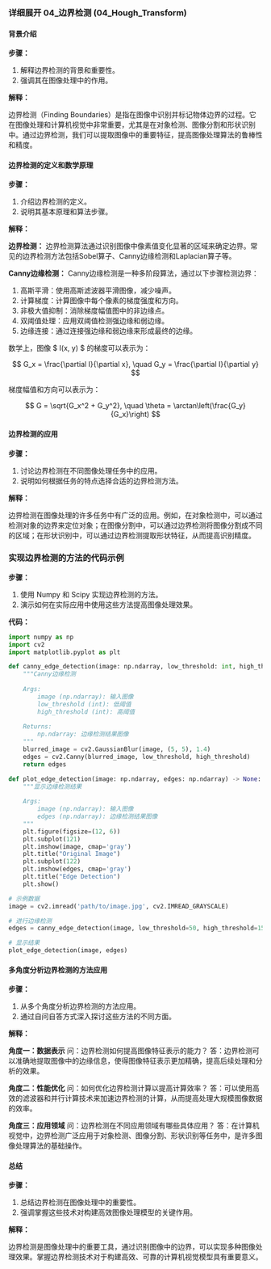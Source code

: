 ### 详细展开 04_边界检测 (04_Hough_Transform)

#### 背景介绍

**步骤：**

1. 解释边界检测的背景和重要性。
2. 强调其在图像处理中的作用。

**解释：**

边界检测（Finding Boundaries）是指在图像中识别并标记物体边界的过程。它在图像处理和计算机视觉中非常重要，尤其是在对象检测、图像分割和形状识别中。通过边界检测，我们可以提取图像中的重要特征，提高图像处理算法的鲁棒性和精度。

#### 边界检测的定义和数学原理

**步骤：**

1. 介绍边界检测的定义。
2. 说明其基本原理和算法步骤。

**解释：**

**边界检测：** 边界检测算法通过识别图像中像素值变化显著的区域来确定边界。常见的边界检测方法包括Sobel算子、Canny边缘检测和Laplacian算子等。

**Canny边缘检测：** Canny边缘检测是一种多阶段算法，通过以下步骤检测边界：
1. 高斯平滑：使用高斯滤波器平滑图像，减少噪声。
2. 计算梯度：计算图像中每个像素的梯度强度和方向。
3. 非极大值抑制：消除梯度幅值图中的非边缘点。
4. 双阈值处理：应用双阈值检测强边缘和弱边缘。
5. 边缘连接：通过连接强边缘和弱边缘来形成最终的边缘。

数学上，图像 $ I(x, y) $ 的梯度可以表示为：

$$ G_x = \frac{\partial I}{\partial x}, \quad G_y = \frac{\partial I}{\partial y} $$

梯度幅值和方向可以表示为：

$$ G = \sqrt{G_x^2 + G_y^2}, \quad \theta = \arctan\left(\frac{G_y}{G_x}\right) $$

#### 边界检测的应用

**步骤：**

1. 讨论边界检测在不同图像处理任务中的应用。
2. 说明如何根据任务的特点选择合适的边界检测方法。

**解释：**

边界检测在图像处理的许多任务中有广泛的应用。例如，在对象检测中，可以通过检测对象的边界来定位对象；在图像分割中，可以通过边界检测将图像分割成不同的区域；在形状识别中，可以通过边界检测提取形状特征，从而提高识别精度。

### 实现边界检测的方法的代码示例

**步骤：**

1. 使用 Numpy 和 Scipy 实现边界检测的方法。
2. 演示如何在实际应用中使用这些方法提高图像处理效果。

**代码：**

```python
import numpy as np
import cv2
import matplotlib.pyplot as plt

def canny_edge_detection(image: np.ndarray, low_threshold: int, high_threshold: int) -> np.ndarray:
    """Canny边缘检测
    
    Args:
        image (np.ndarray): 输入图像
        low_threshold (int): 低阈值
        high_threshold (int): 高阈值
    
    Returns:
        np.ndarray: 边缘检测结果图像
    """
    blurred_image = cv2.GaussianBlur(image, (5, 5), 1.4)
    edges = cv2.Canny(blurred_image, low_threshold, high_threshold)
    return edges

def plot_edge_detection(image: np.ndarray, edges: np.ndarray) -> None:
    """显示边缘检测结果
    
    Args:
        image (np.ndarray): 输入图像
        edges (np.ndarray): 边缘检测结果图像
    """
    plt.figure(figsize=(12, 6))
    plt.subplot(121)
    plt.imshow(image, cmap='gray')
    plt.title("Original Image")
    plt.subplot(122)
    plt.imshow(edges, cmap='gray')
    plt.title("Edge Detection")
    plt.show()

# 示例数据
image = cv2.imread('path/to/image.jpg', cv2.IMREAD_GRAYSCALE)

# 进行边缘检测
edges = canny_edge_detection(image, low_threshold=50, high_threshold=150)

# 显示结果
plot_edge_detection(image, edges)
```

#### 多角度分析边界检测的方法应用

**步骤：**

1. 从多个角度分析边界检测的方法应用。
2. 通过自问自答方式深入探讨这些方法的不同方面。

**解释：**

**角度一：数据表示**
问：边界检测如何提高图像特征表示的能力？
答：边界检测可以准确地提取图像中的边缘信息，使得图像特征表示更加精确，提高后续处理和分析的效果。

**角度二：性能优化**
问：如何优化边界检测计算以提高计算效率？
答：可以使用高效的滤波器和并行计算技术来加速边界检测的计算，从而提高处理大规模图像数据的效率。

**角度三：应用领域**
问：边界检测在不同应用领域有哪些具体应用？
答：在计算机视觉中，边界检测广泛应用于对象检测、图像分割、形状识别等任务中，是许多图像处理算法的基础操作。

#### 总结

**步骤：**

1. 总结边界检测在图像处理中的重要性。
2. 强调掌握这些技术对构建高效图像处理模型的关键作用。

**解释：**

边界检测是图像处理中的重要工具，通过识别图像中的边界，可以实现多种图像处理效果。掌握边界检测技术对于构建高效、可靠的计算机视觉模型具有重要意义。